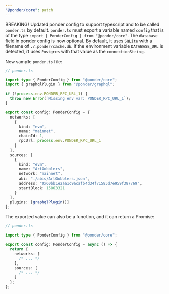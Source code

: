 ```yaml
---
"@ponder/core": patch
---
```


BREAKING! Updated ponder config to support typescript and to be called `ponder.ts` by default. `ponder.ts` must export a variable named `config` that is of the type `import { PonderConfig } from "@ponder/core"`. The `database` field in ponder config is now optional. By default, it uses `SQLite` with a filename of `./.ponder/cache.db`. If the environment variable `DATABASE_URL` is detected, it uses `Postgres` with that value as the `connectionString`.

New sample `ponder.ts` file:

```ts
// ponder.ts

import type { PonderConfig } from "@ponder/core";
import { graphqlPlugin } from "@ponder/graphql";

if (!process.env.PONDER_RPC_URL_1) {
  throw new Error(`Missing env var: PONDER_RPC_URL_1`);
}

export const config: PonderConfig = {
  networks: [
    {
      kind: "evm",
      name: "mainnet",
      chainId: 1,
      rpcUrl: process.env.PONDER_RPC_URL_1
    }
  ],
  sources: [
    {
      kind: "evm",
      name: "ArtGobblers",
      network: "mainnet",
      abi: "./abis/ArtGobblers.json",
      address: "0x60bb1e2aa1c9acafb4d34f71585d7e959f387769",
      startBlock: 15863321
    }
  ],
  plugins: [graphqlPlugin()]
};
```

The exported value can also be a function, and it can return a Promise:

```ts
// ponder.ts

import type { PonderConfig } from "@ponder/core";

export const config: PonderConfig = async () => {
  return {
    networks: [
      /* ... */
    ],
    sources: [
      /* ... */
    ]
  };
};
```
